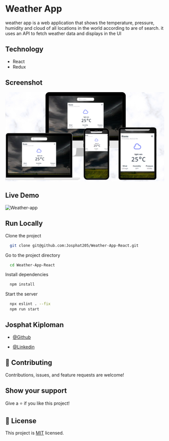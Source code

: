 # Weather App

weather app is a web application that shows the temperature, pressure, humidity and cloud of all locations in the world according to are of search. it uses an API to fetch weather data and displays in the UI

## Technology 

- React
- Redux

## Screenshot
![App Screenshot](design.png)

## Live Demo

![Weather-app](https://weather-app-200.herokuapp.com/)


## Run Locally

Clone the project

```bash
  git clone git@github.com:Josphat205/Weather-App-React.git
```

Go to the project directory

```bash
  cd Weather-App-React
```

Install dependencies

```bash
  npm install
```

Start the server

```bash
  npx eslint . --fix
  npm run start
```


## Josphat Kiploman

- [@Github](https://github.com/Josphat205)

- [@Linkedin](https://www.linkedin.com/in/josphat-kiploman-797430236/)


## 🤝 Contributing

Contributions, issues, and feature requests are welcome!

## Show your support

Give a ⭐ if you like this project!

## 📝 License

This project is [MIT](./MIT.md) licensed.




